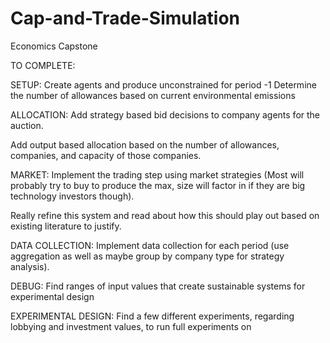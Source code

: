 # Cap-and-Trade-Simulation
Economics Capstone

TO COMPLETE:

SETUP:
Create agents and produce unconstrained for period -1
Determine the number of allowances based on current environmental emissions


ALLOCATION:
Add strategy based bid decisions to company agents for the auction.

Add output based allocation based on the number of allowances, companies, and capacity of those companies.

MARKET:
Implement the trading step using market strategies (Most will probably try to buy to produce the max, size will factor in if they are big technology investors though).

Really refine this system and read about how this should play out based on existing literature to justify.

DATA COLLECTION:
Implement data collection for each period (use aggregation as well as maybe group by company type for strategy analysis).

DEBUG:
Find ranges of input values that create sustainable systems for experimental design

EXPERIMENTAL DESIGN:
Find a few different experiments, regarding lobbying and investment values, to run full experiments on


